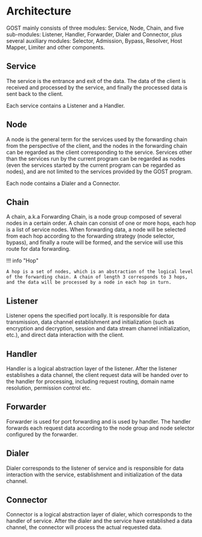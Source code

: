 # Architecture

GOST mainly consists of three modules: Service, Node, Chain, and five sub-modules: Listener, Handler, Forwarder, Dialer and Connector, plus several auxiliary modules: Selector, Admission, Bypass, Resolver, Host Mapper, Limiter and other components.

## Service

The service is the entrance and exit of the data. The data of the client is received and processed by the service, and finally the processed data is sent back to the client.

Each service contains a Listener and a Handler.

## Node

A node is the general term for the services used by the forwarding chain from the perspective of the client, and the nodes in the forwarding chain can be regarded as the client corresponding to the service. Services other than the services run by the current program can be regarded as nodes (even the services started by the current program can be regarded as nodes), and are not limited to the services provided by the GOST program.

Each node contains a Dialer and a Connector.

## Chain

A chain, a.k.a Forwarding Chain, is a node group composed of several nodes in a certain order. A chain can consist of one or more hops, each hop is a list of service nodes. When forwarding data, a node will be selected from each hop according to the forwarding strategy (node selector, bypass), and finally a route will be formed, and the service will use this route for data forwarding.

!!! info "Hop"

    A hop is a set of nodes, which is an abstraction of the logical level of the forwarding chain. A chain of length 3 corresponds to 3 hops, and the data will be processed by a node in each hop in turn.

## Listener

Listener opens the specified port locally. It is responsible for data transmission, data channel establishment and initialization (such as encryption and decryption, session and data stream channel initialization, etc.), and direct data interaction with the client.

## Handler

Handler is a logical abstraction layer of the listener. After the listener establishes a data channel, the client request data will be handed over to the handler for processing, including request routing, domain name resolution, permission control etc.

## Forwarder

Forwarder is used for port forwarding and is used by handler. The handler forwards each request data according to the node group and node selector configured by the forwarder.

## Dialer

Dialer corresponds to the listener of service and is responsible for data interaction with the service, establishment and initialization of the data channel.

## Connector

Connector is a logical abstraction layer of dialer, which corresponds to the handler of service. After the dialer and the service have established a data channel, the connector will process the actual requested data.